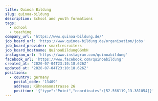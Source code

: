 ```yaml
---
title: Quinoa Bildung
slug: quinoa-bildung
description: School and youth formations
tags:
  - school
  - teaching
company_url: 'https://www.quinoa-bildung.de/'
job_board_url: 'https://www.quinoa-bildung.de/organisation/jobs'
job_board_provider: smartrecruiters
job_board_hostname: QuinoaBildungGGmbH
instagram_url: 'https://www.instagram.com/quinoabildung'
facebook_url: 'https://www.facebook.com/quinoabildung'
created_at: '2020-07-04T23:10:18.626Z'
updated_at: '2020-07-04T23:10:18.626Z'
positions:
  - country: germany
    postal_code: '13409'
    address: Kühnemannstrasse 26
    position: '{"type":"Point","coordinates":[52.566119,13.381054]}'
---
```


